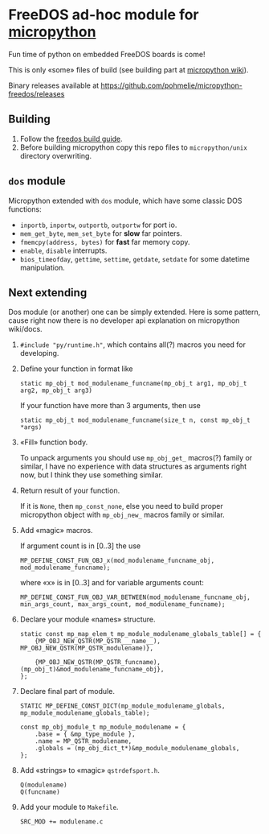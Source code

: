 # FreeDOS ad-hoc module for [micropython](https://github.com/micropython/micropython)

Fun time of python on embedded FreeDOS boards is come!

This is only «some» files of build (see building part at [micropython wiki](https://github.com/micropython/micropython/wiki/Building-micropython-for-FreeDOS)).

Binary releases available at https://github.com/pohmelie/micropython-freedos/releases

## Building
1. Follow the [freedos build guide](https://github.com/micropython/micropython/wiki/Building-micropython-for-FreeDOS).
2. Before building micropython copy this repo files to `micropython/unix` directory overwriting.

## `dos` module
Micropython extended with `dos` module, which have some classic DOS functions:
* `inportb`, `inportw`, `outportb`, `outportw` for port io.
* `mem_get_byte`, `mem_set_byte` for **slow** far pointers.
* `fmemcpy(address, bytes)` for **fast** far memory copy.
* `enable`, `disable` interrupts.
* `bios_timeofday`, `gettime`, `settime`, `getdate`, `setdate` for some datetime manipulation.

## Next extending
Dos module (or another) one can be simply extended. Here is some pattern, cause right now there is no developer api explanation on micropython wiki/docs.

1. `#include "py/runtime.h"`, which contains all(?) macros you need for developing.
2. Define your function in format like

    `static mp_obj_t mod_modulename_funcname(mp_obj_t arg1, mp_obj_t arg2, mp_obj_t arg3)`

    If your function have more than 3 arguments, then use

    `static mp_obj_t mod_modulename_funcname(size_t n, const mp_obj_t *args)`

3. «Fill» function body.

    To unpack arguments you should use `mp_obj_get_` macros(?) family or similar, I have no experience with data structures as arguments right now, but I think they use something similar.

4. Return result of your function.

    If it is `None`, then `mp_const_none`, else you need to build proper micropython object with `mp_obj_new_` macros family or similar.

5. Add «magic» macros.

    If argument count is in [0..3] the use

    `MP_DEFINE_CONST_FUN_OBJ_x(mod_modulename_funcname_obj, mod_modulename_funcname);`

    where «x» is in [0..3] and for variable arguments count:

    `MP_DEFINE_CONST_FUN_OBJ_VAR_BETWEEN(mod_modulename_funcname_obj, min_args_count, max_args_count, mod_modulename_funcname);`

6. Declare your module «names» structure.

    ```
    static const mp_map_elem_t mp_module_modulename_globals_table[] = {
        {MP_OBJ_NEW_QSTR(MP_QSTR___name__), MP_OBJ_NEW_QSTR(MP_QSTR_modulename)},

        {MP_OBJ_NEW_QSTR(MP_QSTR_funcname), (mp_obj_t)&mod_modulename_funcname_obj},
    };
    ```

7. Declare final part of module.

    ```
    STATIC MP_DEFINE_CONST_DICT(mp_module_modulename_globals, mp_module_modulename_globals_table);

    const mp_obj_module_t mp_module_modulename = {
        .base = { &mp_type_module },
        .name = MP_QSTR_modulename,
        .globals = (mp_obj_dict_t*)&mp_module_modulename_globals,
    };
    ```
8. Add «strings» to «magic» `qstrdefsport.h`.

    ```
    Q(modulename)
    Q(funcname)
    ```

9. Add your module to `Makefile`.

    ```
    SRC_MOD += modulename.c
    ```
